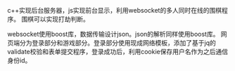 c++实现后台服务器，js实现前台显示，利用websocket的多人同时在线的围棋程序。
围棋可以实现打劫判断。

websocket使用boost库，数据传输设计json。json的解析同样使用boost库。
网页端分为登录部分和游戏部分。登录部分使用现成网络模板，添加了基于jq的validate校验和表单提交程序，登录成功后，利用cookie保存用户名作为之后通信身份id。
